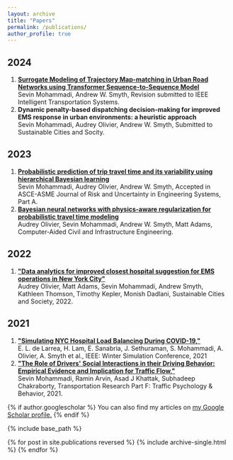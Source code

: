 ```yaml
---
layout: archive
title: "Papers"
permalink: /publications/
author_profile: true
---
```

2024
----
1. [**Surrogate Modeling of Trajectory Map-matching in Urban Road Networks using Transformer Sequence-to-Sequence Model**](https://doi.org/10.48550/arXiv.2404.12460)\
Sevin Mohammadi, Andrew W. Smyth, Revision submitted to  IEEE Intelligent Transportation Systems.
2. **Dynamic penalty-based dispatching decision-making for improved EMS response in urban environments: a heuristic approach**\
Sevin Mohammadi, Audrey Olivier, Andrew W. Smyth, Submitted to Sustainable Cities and Socity.

2023
----
1. [**Probabilistic prediction of trip travel time and its variability using hierarchical Bayesian learning**](https://doi.org/10.1061/AJRUA6.RUENG-981)\
Sevin Mohammadi, Audrey Olivier, Andrew W. Smyth, Accepted in ASCE-ASME Journal of Risk and Uncertainty in Engineering Systems, Part A.
2. [**Bayesian neural networks with physics-aware regularization for probabilistic travel time modeling**](https://doi.org/10.1111/mice.13047)\
Audrey Olivier, Sevin Mohammadi, Andrew W. Smyth, Matt Adams, Computer‐Aided Civil and Infrastructure Engineering.


2022
----
1. [**"Data analytics for improved closest hospital suggestion for EMS operations in New York City"**](https://www.sciencedirect.com/science/article/pii/S2210670722004188)\
Audrey Olivier, Matt Adams, Sevin Mohammadi, Andrew Smyth, Kathleen Thomson, Timothy Kepler, Monish Dadlani, Sustainable Cities and Society, 2022.


2021
----
1. [**"Simulating NYC Hospital Load Balancing During COVID-19,"**](https://doi.org/10.1109/WSC52266.2021.9715419)\
   E. L. de Larrea, H. Lam, E. Sanabria, J. Sethuraman, S. Mohammadi, A. Olivier, A. Smyth et al., IEEE: Winter Simulation Conference, 2021
2. [**"The Role of Drivers' Social Interactions in their Driving Behavior: Empirical Evidence and Implication for Traffic Flow,"**](https://doi.org/10.1016/j.trf.2021.04.002)\
   Sevin Mohammadi, Ramin Arvin, Asad J Khattak, Subhadeep Chakraborty, Transportation Research Part F: Traffic Psychology \& Behavior, 2021.


{% if author.googlescholar %}
  You can also find my articles on <u><a href="{{author.googlescholar}}">my Google Scholar profile</a>.</u>
{% endif %}

{% include base_path %}

{% for post in site.publications reversed %}
  {% include archive-single.html %}
{% endfor %}
